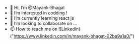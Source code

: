 - 👋 Hi, I’m @Mayank-Bhagat
- 👀 I’m interested in codding !
- 🌱 I’m currently learning react js
- 💞️ I’m looking to collaborate on ...
- 📫 How to reach me on ![LinkedIn}("https://www.linkedin.com/in/mayank-bhagat-02ba9a1a0/")

<!---
Mayank-Bhagat/Mayank-Bhagat is a ✨ special ✨ repository because its `README.md` (this file) appears on your GitHub profile.
You can click the Preview link to take a look at your changes.
--->
